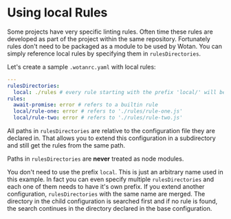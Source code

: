 # Using local Rules

Some projects have very specific linting rules. Often time these rules are developed as part of the project within the same repository.
Fortunately rules don't need to be packaged as a module to be used by Wotan. You can simply reference local rules by specifying them in `rulesDirectories`.

Let's create a sample `.wotanrc.yaml` with local rules:

```yaml
---
rulesDirectories:
  local: ./rules # every rule starting with the prefix 'local/' will be searched in './rules'
rules:
  await-promise: error # refers to a builtin rule
  local/rule-one: error # refers to './rules/rule-one.js'
  local/rule-two: error # refers to './rules/rule-two.js'
```

All paths in `rulesDirectories` are relative to the configuration file they are declared in.
That allows you to extend this configuration in a subdirectory and still get the rules from the same path.

Paths in `rulesDirectories` are **never** treated as node modules.

You don't need to use the prefix `local`. This is just an arbitrary name used in this example.
In fact you can even specify multiple `rulesDirectories` and each one of them needs to have it's own prefix.
If you extend another configuration, `rulesDirectories` with the same name are merged. The directory in the child configuration is searched first and if no rule is found, the search continues in the directory declared in the base configuration.
